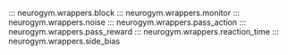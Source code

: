::: neurogym.wrappers.block
::: neurogym.wrappers.monitor
::: neurogym.wrappers.noise
::: neurogym.wrappers.pass_action
::: neurogym.wrappers.pass_reward
::: neurogym.wrappers.reaction_time
::: neurogym.wrappers.side_bias
